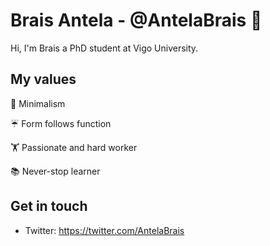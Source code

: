 # Brais Antela - @AntelaBrais 👋

Hi, I'm Brais a PhD student at Vigo University.

## My values

🗻 Minimalism

☔️ Form follows function

🏋️ Passionate and hard worker

📚 Never-stop learner

## Get in touch

- Twitter: https://twitter.com/AntelaBrais
